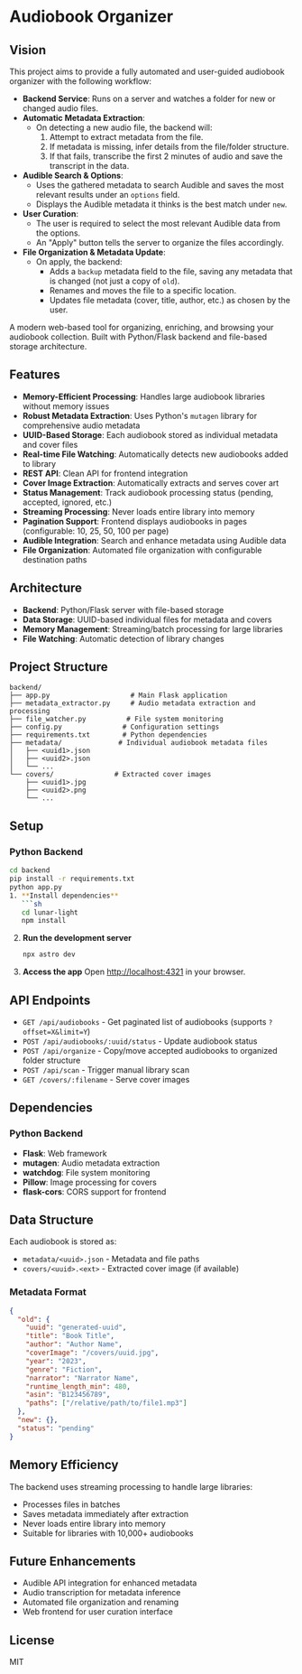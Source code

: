
# Audiobook Organizer
## Vision

This project aims to provide a fully automated and user-guided audiobook organizer with the following workflow:

- **Backend Service**: Runs on a server and watches a folder for new or changed audio files.
- **Automatic Metadata Extraction**:
  - On detecting a new audio file, the backend will:
    1. Attempt to extract metadata from the file.
    2. If metadata is missing, infer details from the file/folder structure.
    3. If that fails, transcribe the first 2 minutes of audio and save the transcript in the data.
- **Audible Search & Options**:
  - Uses the gathered metadata to search Audible and saves the most relevant results under an `options` field.
  - Displays the Audible metadata it thinks is the best match under `new`.
- **User Curation**:
  - The user is required to select the most relevant Audible data from the options.
  - An "Apply" button tells the server to organize the files accordingly.
- **File Organization & Metadata Update**:
  - On apply, the backend:
    - Adds a `backup` metadata field to the file, saving any metadata that is changed (not just a copy of `old`).
    - Renames and moves the file to a specific location.
    - Updates file metadata (cover, title, author, etc.) as chosen by the user.


A modern web-based tool for organizing, enriching, and browsing your audiobook collection. Built with Python/Flask backend and file-based storage architecture.

## Features
- **Memory-Efficient Processing**: Handles large audiobook libraries without memory issues
- **Robust Metadata Extraction**: Uses Python's `mutagen` library for comprehensive audio metadata
- **UUID-Based Storage**: Each audiobook stored as individual metadata and cover files
- **Real-time File Watching**: Automatically detects new audiobooks added to library
- **REST API**: Clean API for frontend integration
- **Cover Image Extraction**: Automatically extracts and serves cover art
- **Status Management**: Track audiobook processing status (pending, accepted, ignored, etc.)
- **Streaming Processing**: Never loads entire library into memory
- **Pagination Support**: Frontend displays audiobooks in pages (configurable: 10, 25, 50, 100 per page)
- **Audible Integration**: Search and enhance metadata using Audible data
- **File Organization**: Automated file organization with configurable destination paths

## Architecture
- **Backend**: Python/Flask server with file-based storage
- **Data Storage**: UUID-based individual files for metadata and covers
- **Memory Management**: Streaming/batch processing for large libraries
- **File Watching**: Automatic detection of library changes

## Project Structure
```
backend/
├── app.py                    # Main Flask application
├── metadata_extractor.py     # Audio metadata extraction and processing
├── file_watcher.py          # File system monitoring
├── config.py               # Configuration settings
├── requirements.txt        # Python dependencies
├── metadata/              # Individual audiobook metadata files
│   ├── <uuid1>.json
│   ├── <uuid2>.json
│   └── ...
└── covers/               # Extracted cover images
    ├── <uuid1>.jpg
    ├── <uuid2>.png
    └── ...
```

## Setup

### Python Backend
```bash
cd backend
pip install -r requirements.txt
python app.py
1. **Install dependencies**
   ```sh
   cd lunar-light
   npm install
   ```
2. **Run the development server**
   ```sh
   npx astro dev
   ```
3. **Access the app**
   Open [http://localhost:4321](http://localhost:4321) in your browser.

## API Endpoints

- `GET /api/audiobooks` - Get paginated list of audiobooks (supports `?offset=X&limit=Y`)
- `POST /api/audiobooks/:uuid/status` - Update audiobook status  
- `POST /api/organize` - Copy/move accepted audiobooks to organized folder structure
- `POST /api/scan` - Trigger manual library scan
- `GET /covers/:filename` - Serve cover images

## Dependencies

### Python Backend
- **Flask**: Web framework
- **mutagen**: Audio metadata extraction
- **watchdog**: File system monitoring
- **Pillow**: Image processing for covers
- **flask-cors**: CORS support for frontend

## Data Structure

Each audiobook is stored as:
- `metadata/<uuid>.json` - Metadata and file paths
- `covers/<uuid>.<ext>` - Extracted cover image (if available)

### Metadata Format
```json
{
  "old": {
    "uuid": "generated-uuid",
    "title": "Book Title",
    "author": "Author Name", 
    "coverImage": "/covers/uuid.jpg",
    "year": "2023",
    "genre": "Fiction",
    "narrator": "Narrator Name",
    "runtime_length_min": 480,
    "asin": "B123456789",
    "paths": ["/relative/path/to/file1.mp3"]
  },
  "new": {},
  "status": "pending"
}
```

## Memory Efficiency

The backend uses streaming processing to handle large libraries:
- Processes files in batches
- Saves metadata immediately after extraction
- Never loads entire library into memory
- Suitable for libraries with 10,000+ audiobooks

## Future Enhancements
- Audible API integration for enhanced metadata
- Audio transcription for metadata inference  
- Automated file organization and renaming
- Web frontend for user curation interface

## License
MIT

